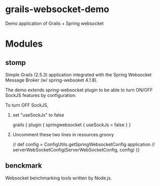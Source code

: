 # grails-websocket-demo
Demo application of Grails + Spring websocket
# Modules
## stomp
Simple Grails (2.5.3) application integrated with the Spring Websocket Message Broker (w/ spring-websoket 4.1.8).

The demo extends spring-websocket plugin to be able to turn ON/OFF SockJS features by configuration.

To turn OFF SockJS,
 1. set "useSockJs" to false

 
    grails {
        plugin {
        springwebsocket {
            useSockJs = false
        }
    }

 2. Uncomment these two lines in resources.groovy
 
 
     // def config = ConfigUtils.getSpringWebsocketConfig application
     // serverWebSocketConfig(ServerWebSocketConfig, config) {}

## benckmark
Websocket benchmarking tools written by Node.js.
